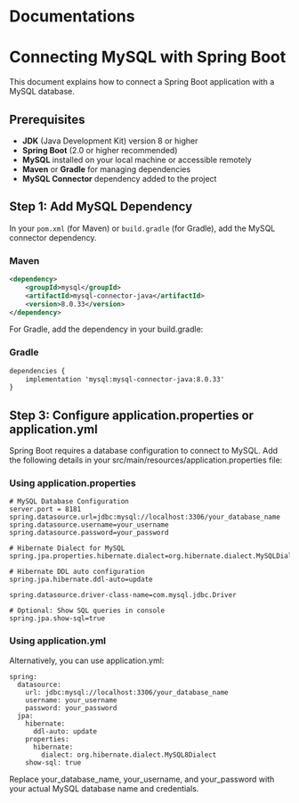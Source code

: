 # Documentations
# Connecting MySQL with Spring Boot

This document explains how to connect a Spring Boot application with a MySQL database.

## Prerequisites

- **JDK** (Java Development Kit) version 8 or higher
- **Spring Boot** (2.0 or higher recommended)
- **MySQL** installed on your local machine or accessible remotely
- **Maven** or **Gradle** for managing dependencies
- **MySQL Connector** dependency added to the project

## Step 1: Add MySQL Dependency

In your `pom.xml` (for Maven) or `build.gradle` (for Gradle), add the MySQL connector dependency.

### Maven

```xml
<dependency>
    <groupId>mysql</groupId>
    <artifactId>mysql-connector-java</artifactId>
    <version>8.0.33</version>
</dependency>
```

For Gradle, add the dependency in your build.gradle:

### Gradle

```xml
dependencies {
    implementation 'mysql:mysql-connector-java:8.0.33'
}
```
## Step 3: Configure application.properties or application.yml

Spring Boot requires a database configuration to connect to MySQL. Add the following details in your src/main/resources/application.properties file:

### Using application.properties

```
# MySQL Database Configuration
server.port = 8181
spring.datasource.url=jdbc:mysql://localhost:3306/your_database_name
spring.datasource.username=your_username
spring.datasource.password=your_password

# Hibernate Dialect for MySQL
spring.jpa.properties.hibernate.dialect=org.hibernate.dialect.MySQLDialect

# Hibernate DDL auto configuration
spring.jpa.hibernate.ddl-auto=update

spring.datasource.driver-class-name=com.mysql.jdbc.Driver

# Optional: Show SQL queries in console
spring.jpa.show-sql=true
```
### Using application.yml
Alternatively, you can use application.yml:

```
spring:
  datasource:
    url: jdbc:mysql://localhost:3306/your_database_name
    username: your_username
    password: your_password
  jpa:
    hibernate:
      ddl-auto: update
    properties:
      hibernate:
        dialect: org.hibernate.dialect.MySQL8Dialect
    show-sql: true
```
Replace your_database_name, your_username, and your_password with your actual MySQL database name and credentials.
